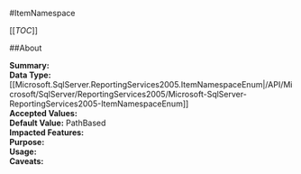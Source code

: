 #ItemNamespace

[[_TOC_]]

##About

**Summary:** <remarks />  
**Data Type:** [[Microsoft.SqlServer.ReportingServices2005.ItemNamespaceEnum|/API/Microsoft/SqlServer/ReportingServices2005/Microsoft-SqlServer-ReportingServices2005-ItemNamespaceEnum]]  
**Accepted Values:**   
**Default Value:** PathBased  
**Impacted Features:**   
**Purpose:**   
**Usage:**   
**Caveats:**   

